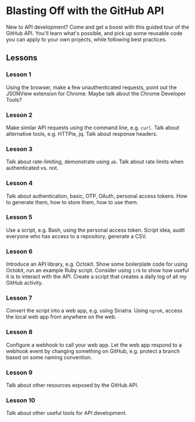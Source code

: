 # Blasting Off with the GitHub API
New to API development? Come and get a boost with this guided tour of the GitHub API. You'll learn what's possible, and pick up some reusable code you can apply to your own projects, while following best practices.

## Lessons

### Lesson 1
Using the browser, make a few unauthenticated requests, point out the JSONView extension for Chrome. Maybe talk about the Chrome Developer Tools?

### Lesson 2
Make similar API requests using the command line, e.g. `curl`. Talk about alternative tools, e.g. HTTPie, jq. Talk about response headers.

### Lesson 3
Talk about rate-limiting, demonstrate using `ab`. Talk about rate limits when authenticated vs. not.

### Lesson 4
Talk about authentication, basic, OTP, OAuth, personal access tokens. How to generate them, how to store them, how to use them.

### Lesson 5
Use a script, e.g. Bash, using the personal access token. Script idea, audit everyone who has access to a repository, generate a CSV.

### Lesson 6
Introduce an API library, e.g. Octokit. Show some boilerplate code for using Octokit, run an example Ruby script. Consider using `irb` to show how useful it is to interact with the API. Create a script that creates a daily log of all my GitHub activity.

### Lesson 7
Convert the script into a web app, e.g. using Sinatra. Using `ngrok`, access the local web app from anywhere on the web.

### Lesson 8
Configure a webhook to call your web app. Let the web app respond to a webhook event by changing something on GitHub, e.g. protect a branch based on some naming convention.

### Lesson 9
Talk about other resources exposed by the GitHub API.

### Lesson 10
Talk about other useful tools for API development.
